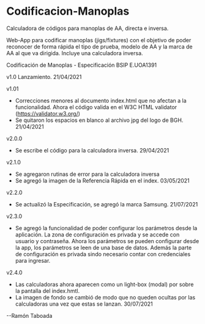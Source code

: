 # Codificacion-Manoplas
Calculadora de códigos para manoplas de AA, directa e inversa. 

Web-App para codificar manoplas (jigs/fixtures) con el objetivo de poder reconocer de forma rápida el tipo de prueba, modelo de AA y la marca de AA al que va dirigida.
Incluye una calculadora inversa.

Codificación de Manoplas - Especificación BSIP E.UOA1391

v1.0 Lanzamiento.
21/04/2021

v1.01 
- Correcciones menores al documento index.html que no afectan a la funcionalidad. Ahora el código valida en el W3C HTML validator (https://validator.w3.org/)
- Se quitaron los espacios en blanco al archivo jpg del logo de BGH.
21/04/2021

v2.0.0
- Se escribe el código para la calculadora inversa.
29/04/2021

v2.1.0
- Se agregaron rutinas de error para la calculadora inversa
- Se agregó la imagen de la Referencia Rápida en el index.
03/05/2021

v2.2.0
- Se actualizó la Especificación, se agregó la marca Samsung.
21/07/2021

v2.3.0
- Se agregó la funcionalidad de poder configurar los parámetros desde la aplicación. La zona de configuración es privada y se accede con usuario y contraseña. Ahora los parámetros se pueden configurar desde la app, los parámetros se leen de una base de datos. Además la parte de configuración es privada sindo necesario contar con credenciales para ingresar.

v2.4.0
- Las calculadoras ahora aparecen como un light-box (modal) por sobre la pantalla del index.hmtl.
- La imagen de fondo se cambió de modo que no queden ocultas por las calculadoras una vez que estas se lanzan.
30/07/2021

--Ramón Taboada
